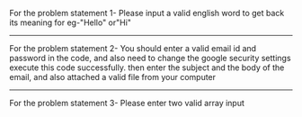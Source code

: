 For the problem statement 1-
Please input a valid english word to get back its meaning for eg-"Hello" or"Hi"


---------
For the problem statement 2-
You should enter a valid email id and password in the code, and also need to change the google security settings execute this code successfully.
then enter the subject and the body of the email, and also attached a valid file from your computer


--------
For the problem statement 3-
Please enter two valid array input

